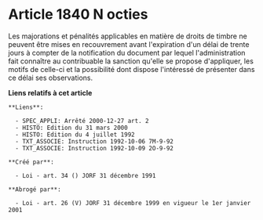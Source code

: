 # Article 1840 N octies

Les majorations et pénalités applicables en matière de droits de timbre ne peuvent être mises en recouvrement avant
l'expiration d'un délai de trente jours à compter de la notification du document par lequel l'administration fait connaître
au contribuable la sanction qu'elle se propose d'appliquer, les motifs de celle-ci et la possibilité dont dispose l'intéressé
de présenter dans ce délai ses observations.

**Liens relatifs à cet article**

	**Liens**:

	  - SPEC_APPLI: Arrêté 2000-12-27 art. 2
	  - HISTO: Edition du 31 mars 2000
	  - HISTO: Edition du 4 juillet 1992
	  - TXT_ASSOCIE: Instruction 1992-10-06 7M-9-92
	  - TXT_ASSOCIE: Instruction 1992-10-09 2O-9-92

	**Créé par**:

	  - Loi - art. 34 () JORF 31 décembre 1991

	**Abrogé par**:

	  - Loi - art. 26 (V) JORF 31 décembre 1999 en vigueur le 1er janvier 2001
